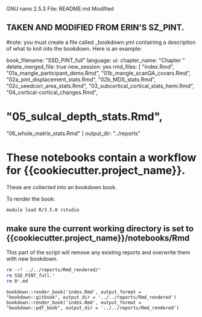GNU nano 2.5.3                                              File: README.md                                                                                         Modified  


## TAKEN AND MODIFIED FROM ERIN'S SZ_PINT.

#note: you must create a file called  \_bookdown.yml containing a description of what to knit into the bookdown. Here is an example:

book_filename: "SSD_PINT_full"
language:
  ui:
    chapter_name: "Chapter "
delete_merged_file: true
new_session: yes
rmd_files: [
  "index.Rmd",
  "01a_mangle_participant_dems.Rmd",
  "01b_mangle_scanQA_covars.Rmd",
  "02a_pint_displacement_stats.Rmd",
  "02b_MDS_stats.Rmd",
  "02c_seedcorr_area_stats.Rmd",
  "03_subcortical_cortical_stats_hemi.Rmd",
  "04_cortical-cortical_changes.Rmd",
 # "05_sulcal_depth_stats.Rmd",
  "06_whole_matrix_stats.Rmd"
]
output_dir: "../reports"


# These notebooks contain a workflow for {{cookiecutter.project_name}}.

These are collected into an bookdown book.

To render the book:

```sh
module load R/3.5.0 rstudio

```

## make sure the current working directory is set to {{cookiecutter.project_name}}/notebooks/Rmd
This part of the script will remove any existing reports and overwrite them with new bookdown.


```sh
rm -rf ../../reports/Rmd_rendered/*
rm SSD_PINT_full.*
rm 0*.md
```

```{r}
bookdown::render_book('index.Rmd', output_format = "bookdown::gitbook", output_dir = '../../reports/Rmd_rendered')
bookdown::render_book('index.Rmd', output_format = "bookdown::pdf_book", output_dir = '../../reports/Rmd_rendered')
```
